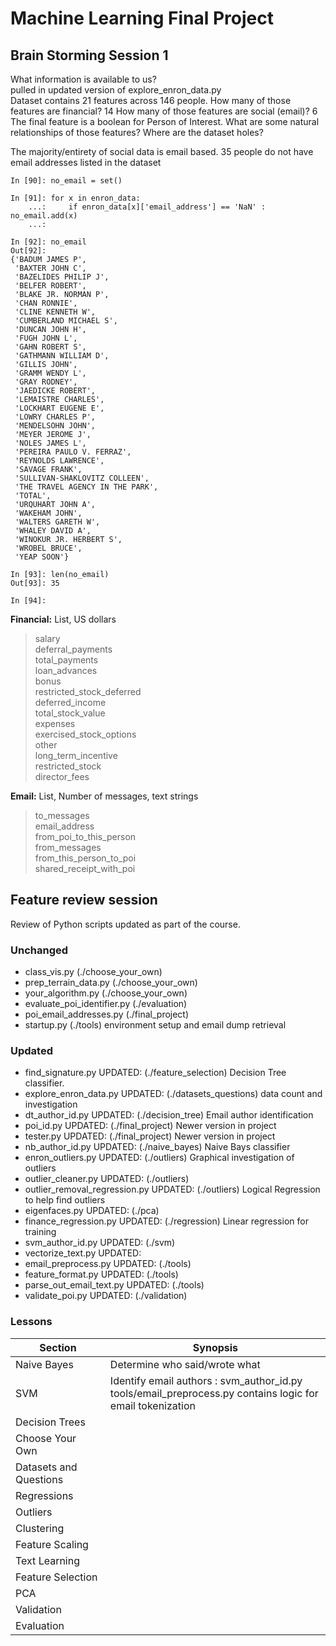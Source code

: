 # Machine Learning Final Project

## Brain Storming Session 1

What information is available to us?  
pulled in updated version of explore_enron_data.py  
Dataset contains 21 features across 146 people.
How many of those features are financial? 14
How many of those features are social (email)? 6
The final feature is a boolean for Person of Interest.
What are some natural relationships of those features?
Where are the dataset holes?

The majority/entirety of social data is email based. 35 people do not have email addresses listed in the dataset

```{Python}
In [90]: no_email = set()

In [91]: for x in enron_data:
    ...:     if enron_data[x]['email_address'] == 'NaN' : no_email.add(x)
    ...:

In [92]: no_email
Out[92]:
{'BADUM JAMES P',
 'BAXTER JOHN C',
 'BAZELIDES PHILIP J',
 'BELFER ROBERT',
 'BLAKE JR. NORMAN P',
 'CHAN RONNIE',
 'CLINE KENNETH W',
 'CUMBERLAND MICHAEL S',
 'DUNCAN JOHN H',
 'FUGH JOHN L',
 'GAHN ROBERT S',
 'GATHMANN WILLIAM D',
 'GILLIS JOHN',
 'GRAMM WENDY L',
 'GRAY RODNEY',
 'JAEDICKE ROBERT',
 'LEMAISTRE CHARLES',
 'LOCKHART EUGENE E',
 'LOWRY CHARLES P',
 'MENDELSOHN JOHN',
 'MEYER JEROME J',
 'NOLES JAMES L',
 'PEREIRA PAULO V. FERRAZ',
 'REYNOLDS LAWRENCE',
 'SAVAGE FRANK',
 'SULLIVAN-SHAKLOVITZ COLLEEN',
 'THE TRAVEL AGENCY IN THE PARK',
 'TOTAL',
 'URQUHART JOHN A',
 'WAKEHAM JOHN',
 'WALTERS GARETH W',
 'WHALEY DAVID A',
 'WINOKUR JR. HERBERT S',
 'WROBEL BRUCE',
 'YEAP SOON'}

In [93]: len(no_email)
Out[93]: 35

In [94]:
```

**Financial:** List, US dollars  
> salary  
> deferral_payments  
> total_payments  
> loan_advances  
> bonus  
> restricted_stock_deferred  
> deferred_income  
> total_stock_value  
> expenses  
> exercised_stock_options  
> other  
> long_term_incentive  
> restricted_stock  
> director_fees  

**Email:** List, Number of messages, text strings
> to_messages  
> email_address  
> from_poi_to_this_person  
> from_messages  
> from_this_person_to_poi  
> shared_receipt_with_poi  

## Feature review session

Review of Python scripts updated as part of the course.

### Unchanged

* class_vis.py (./choose_your_own)
* prep_terrain_data.py (./choose_your_own)
* your_algorithm.py (./choose_your_own)
* evaluate_poi_identifier.py (./evaluation)
* poi_email_addresses.py (./final_project)
* startup.py (./tools) environment setup and email dump retrieval

### Updated

* find_signature.py UPDATED: (./feature_selection) Decision Tree classifier.
* explore_enron_data.py UPDATED: (./datasets_questions) data count and investigation
* dt_author_id.py UPDATED: (./decision_tree) Email author identification
* poi_id.py UPDATED: (./final_project) Newer version in project
* tester.py UPDATED: (./final_project) Newer version in project
* nb_author_id.py UPDATED: (./naive_bayes) Naive Bays classifier
* enron_outliers.py UPDATED: (./outliers) Graphical investigation of outliers
* outlier_cleaner.py UPDATED: (./outliers)
* outlier_removal_regression.py UPDATED: (./outliers) Logical Regression to help find outliers
* eigenfaces.py UPDATED: (./pca)
* finance_regression.py UPDATED: (./regression) Linear regression for training
* svm_author_id.py UPDATED: (./svm)
* vectorize_text.py UPDATED: 
* email_preprocess.py UPDATED: (./tools)
* feature_format.py UPDATED: (./tools)
* parse_out_email_text.py UPDATED: (./tools)
* validate_poi.py UPDATED: (./validation)

### Lessons

| Section | Synopsis |
|--|--|
| Naive Bayes | Determine who said/wrote what |
| SVM | Identify email authors : svm_author_id.py </br>tools/email_preprocess.py contains logic for email tokenization |
| Decision Trees |  |
| Choose Your Own |  |
| Datasets and Questions |  |
| Regressions |  |
| Outliers |  |
| Clustering |  |
| Feature Scaling |  |
| Text Learning |  |
| Feature Selection |  |
| PCA |  |
| Validation |  |
| Evaluation |  |
